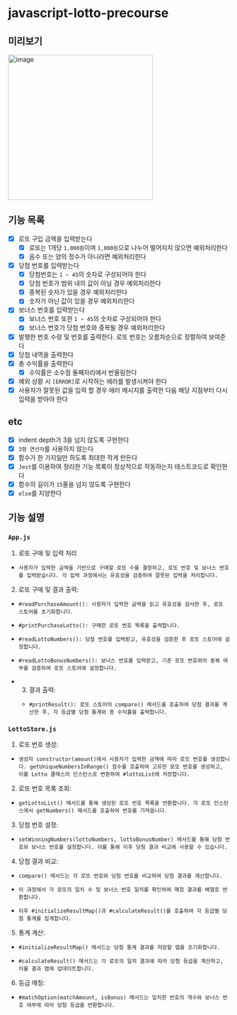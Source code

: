 # javascript-lotto-precourse

## 미리보기

<img width="327" alt="image" src="https://github.com/user-attachments/assets/53f9b8cf-80cb-4ef1-accd-35dac1a205c0" />

## 기능 목록

- [x] 로또 구입 금액을 입력받는다
  - [x] 로또는 1개당 `1,000원`이며 `1,000원`으로 나누어 떨어지지 않으면 예외처리한다
  - [x] 음수 또는 양의 정수가 아니라면 예외처리한다
- [x] 당첨 번호를 입력받는다
  - [x] 당첨번호는 `1 ~ 45`의 숫자로 구성되어야 한다
  - [x] 당첨 번호가 범위 내의 값이 아닐 경우 예외처리한다
  - [x] 중복된 숫자가 있을 경우 예외처리한다
  - [x] 숫자가 아닌 값이 있을 경우 예외처리한다
- [x] 보너스 번호를 입력받는다
  - [x] 보너스 번호 또한 `1 ~ 45`의 숫자로 구성되어야 한다
  - [x] 보너스 번호가 당첨 번호와 중복될 경우 예외처리한다
- [x] 발행한 번호 수량 및 번호를 출력한다. 로또 번호는 오름차순으로 정렬하여 보여준다
- [x] 당첨 내역을 출력한다
- [x] 총 수익률을 출력한다
  - [x] 수익률은 소수점 둘째자리에서 반올림한다
- [x] 예외 상황 시 `[ERROR]`로 시작하는 에러를 발생시켜야 한다
- [x] 사용자가 잘못된 값을 입력 할 경우 에러 메시지를 출력한 다음 해당 지점부터 다시 입력을 받아야 한다

## etc

- [x] indent depth가 3을 넘지 않도록 구현한다
- [x] `3항 연산자`를 사용하지 않는다
- [x] 함수가 한 가지일만 하도록 최대한 작게 만든다
- [x] `Jest`를 이용하여 정리한 기능 목록이 정상적으로 작동하는지 테스트코드로 확인한다
- [x] 함수의 길이가 `15`줄을 넘지 않도록 구현한다
- [x] `else`를 지양한다

## 기능 설명

### `App.js`

1. 로또 구매 및 입력 처리

-     사용자가 입력한 금액을 기반으로 구매할 로또 수를 결정하고, 로또 번호 및 보너스 번호를 입력받습니다. 각 입력 과정에서는 유효성을 검증하여 잘못된 입력을 처리합니다.

2. 로또 구매 및 결과 출력:

-     #readPurchaseAmount(): 사용자가 입력한 금액을 읽고 유효성을 검사한 후, 로또 스토어를 초기화합니다.
-     #printPurchaseLotto(): 구매한 로또 번호 목록을 출력합니다.
-     #readLottoNumbers(): 당첨 번호를 입력받고, 유효성을 검증한 후 로또 스토어에 설정합니다.
-     #readLottoBonusNumbers(): 보너스 번호를 입력받고, 기존 로또 번호와의 중복 여부를 검증하여 로또 스토어에 설정합니다.
- 3.  결과 출력:
  -     #printResult(): 로또 스토어의 compare() 메서드를 호출하여 당첨 결과를 계산한 후, 각 등급별 당첨 통계와 총 수익률을 출력합니다.

### `LottoStore.js`

1. 로또 번호 생성:

-     생성자 constructor(amount)에서 사용자가 입력한 금액에 따라 로또 번호를 생성합니다. getUniqueNumbersInRange() 함수를 호출하여 고유한 로또 번호를 생성하고, 이를 Lotto 클래스의 인스턴스로 변환하여 #lottoList에 저장합니다.

2. 로또 번호 목록 조회:

-     getLottoList() 메서드를 통해 생성된 로또 번호 목록을 반환합니다. 각 로또 인스턴스에서 getNumbers() 메서드를 호출하여 번호를 가져옵니다.

3. 당첨 번호 설정:

-     setWinningNumbers(lottoNumbers, lottoBonusNumber) 메서드를 통해 당첨 번호와 보너스 번호를 설정합니다. 이를 통해 이후 당첨 결과 비교에 사용할 수 있습니다.

4. 당첨 결과 비교:

-     compare() 메서드는 각 로또 번호와 당첨 번호를 비교하여 당첨 결과를 계산합니다.
-     이 과정에서 각 로또의 일치 수 및 보너스 번호 일치를 확인하여 매칭 결과를 배열로 반환합니다.
-     이후 #initializeResultMap()과 #calculateResult()를 호출하여 각 등급별 당첨 통계를 집계합니다.

5. 통계 계산:

-     #initializeResultMap() 메서드는 당첨 통계 결과를 저장할 맵을 초기화합니다.
-     #calculateResult() 메서드는 각 로또의 일치 결과에 따라 당첨 등급을 계산하고, 이를 결과 맵에 업데이트합니다.

6. 등급 매칭:

-     #matchOption(matchAmount, isBonus) 메서드는 일치한 번호의 개수와 보너스 번호 여부에 따라 당첨 등급을 반환합니다.
